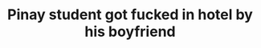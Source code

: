 ---
layout: post
title: Pinay student got fucked in hotel by his boyfriend
duration: '04:18'
view: 221
rate: 2
video: 'https://flashservice.xvideos.com/embedframe/27347011'
category: 
 - amateur
 - beautiful
 - brunette
 - caught
 - curvy
 - pinay
 - pov
 - quickie
 - rough
 - student
tags: 
 - pinay-sex
priority: 0.9
changefreq: daily
---